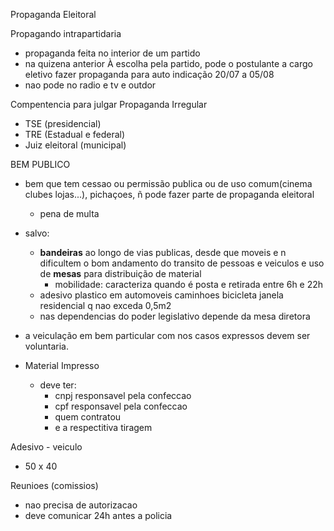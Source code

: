 Propaganda Eleitoral


Propagando intrapartidaria
- propaganda feita no interior de um partido
- na quizena anterior À escolha pela partido, pode o postulante a cargo eletivo fazer propaganda para auto indicação  20/07 a 05/08
- nao pode no radio e tv e outdor


Compentencia para julgar Propaganda Irregular
- TSE (presidencial)
- TRE (Estadual e federal)
- Juiz eleitoral (municipal)


BEM PUBLICO
- bem que tem cessao ou permissão publica ou de uso comum(cinema clubes lojas...), pichaçoes, ñ pode fazer parte de propaganda eleitoral
  - pena de multa
- salvo: 
  - **bandeiras** ao longo de vias publicas, desde que moveis e n dificultem o bom andamento do transito de pessoas e veiculos e uso de **mesas** para distribuição de material 
    - mobilidade: caracteriza quando  é posta e retirada entre 6h e 22h
  - adesivo plastico em automoveis caminhoes bicicleta janela residencial q nao exceda 0,5m2
  - nas dependencias do poder legislativo depende da mesa diretora
- a veiculação em bem particular com nos casos expressos devem ser voluntaria.


- Material Impresso
  - deve ter:
    - cnpj responsavel pela confeccao
    - cpf responsavel pela confeccao
    - quem contratou
    - e a respectitiva tiragem


Adesivo - veiculo
- 50 x 40


Reunioes (comissios)
- nao precisa de autorizacao
- deve comunicar 24h antes a policia
